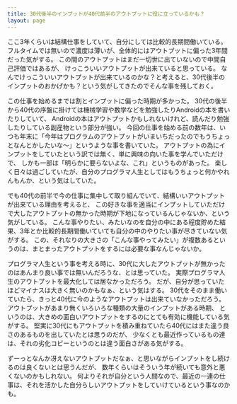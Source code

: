 ```yaml
---
title: 30代後半のインプットが40代前半のアウトプットに役に立っているかも？
layout: page
---
```

ここ3年くらいは結構仕事をしていて、自分にしては比較的長期間働いている。
フルタイムでは無いので濃度は薄いが、全体的にはアウトプットに偏った3年間だった気がする。
この間のアウトプットはまだ一切世に出ていないので中間自己評価ではあるが、
けっこういいアウトプットが出来ていると思っている。
なんでけっこういいアウトプットが出来ているのかな？と考えると、30代後半のインプットのおかげかも？という気がしてきたのでそんな事を残しておく。

この仕事を始めるまでは割とインプットに偏った時期が多かった。
30代の後半から40代の序盤に掛けては機械学習や数学などを勉強したりAndroidの本を書いたりしていて、
Androidの本はアウトプットかもしれないけれど、読んだり勉強したりしている副産物という部分が強い。
今回の仕事を始める前の数年は、いつも年末に「今年はプログラムのアウトプットがいまいちだったのでもうちょっとなんとかしたいな〜」というような事を書いていた。
アウトプットの為にインプットをしていたという訳では無く、単に興味の向いた事を学んでいただけで、
しかも一部は「明らかに要らないよな、これ」というものがあった。
楽しく日々は過ごしていたが、自分のプログラマ人生としてはもうちょっと何かやれんもんか、という気はしていた。

でも40代の前半で今の仕事に集中して取り組んでいて、結構いいアウトプットが出来ている理由を考えると、
この好きな事を適当にインプットしていただけで大したアウトプットの無かった時期が下地になっているんじゃないか、という気がしている。
こんな事やりたい、みたいなのを自分の中にある程度貯めた結果、3年とか比較的長期間働いていても自分の中のやりたい事が尽きていない気がする。
この、それなりの大きさの「こんな事やってみたい」が複数あるというのは、まとまったアウトプットをするには必要な事なんじゃないか。

プログラマ人生という事を考える時に、30代に大したアウトプットが無かったのはあんまり良い事では無いんだろうな、とは思っていた。
実際プログラマ人生のアウトプットを最大化しては居なかっただろう。
だが、自分が思っていたほどマイナスは大きく無いのかもなぁ、という気はする。
30代をそのまま働いていたら、きっと40代に今のようなアウトプットは出来ていなかっただろう。
アウトプットがあまり無くいろいろな種類の大量のインプットがある時期、
というのは、大きめの面白いアウトプットをするのにとても有効に機能している気がする。
堅実に30代にもアウトプットを積み重ねていたら40代にはまた違う良さのあるものを出していたとは思うのだが、
少なくとも最近作っているもの達は、それの劣化コピーというのとは違う面白さがある気がする。

ずーっとなんか冴えないアウトプットだなぁ、と思いながらインプットをし続けるのは良くないとは思うんだが、
数年くらいはそういう年が続いても意外と悪くないのかもしれない。
何よりそれが自分という人間なので、最近の一連の仕事は、それを活かした自分らしいアウトプットをしていけているという事なのかも。